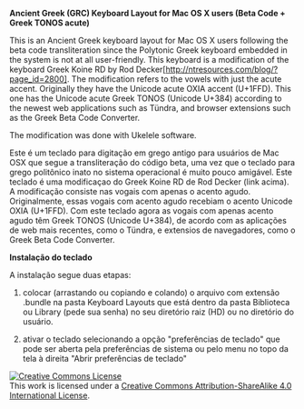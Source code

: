 <b>Ancient Greek (GRC) Keyboard Layout for Mac OS X users (Beta Code + Greek TONOS acute)</b>

This is an Ancient Greek keyboard layout for Mac OS X users following the beta code transliteration since the Polytonic Greek keyboard embedded in the system is not at all user-friendly. This keyboard is a modification of the keyboard Greek Koine RD by Rod Decker[http://ntresources.com/blog/?page_id=2800]. The modification refers to the vowels with just the acute accent. Originally they have the Unicode acute OXIA accent (U+1FFD). This one has the Unicode acute Greek TONOS (Unicode U+384) according to the newest web applications such as Tündra, and browser extensions such as the Greek Beta Code Converter.

The modification was done with Ukelele software.

Este é um teclado para digitação em grego antigo para usuários de Mac OSX que segue a transliteração do código beta, uma vez que o teclado para grego politônico inato no sistema operacional é muito pouco amigável. Este teclado é uma modificaçao do Greek Koine RD de Rod Decker (link acima). A modificação consiste nas vogais com apenas o acento agudo. Originalmente, essas vogais com acento agudo recebiam o acento Unicode OXIA (U+1FFD). Com este teclado agora as vogais com apenas acento agudo têm Greek TONOS (Unicode U+384), de acordo com as aplicações de web mais recentes, como o Tündra, e extensios de navegadores, como o Greek Beta Code Converter. 

<b> Instalação do teclado </b>

A instalação segue duas etapas: 

1) colocar (arrastando ou copiando e colando) o arquivo com extensão .bundle na pasta Keyboard Layouts que está dentro da pasta Biblioteca ou Library (pede sua senha) no seu diretório raiz (HD) ου no diretório do usuário.



2) ativar o teclado selecionando a opção "preferências de teclado" que pode ser aberta pela preferências de sistema  ou pelo menu no topo da tela à direita "Abrir preferências de teclado" 


<a rel="license" href="http://creativecommons.org/licenses/by-sa/4.0/"><img alt="Creative Commons License" style="border-width:0" src="https://i.creativecommons.org/l/by-sa/4.0/88x31.png" /></a><br />This work is licensed under a <a rel="license" href="http://creativecommons.org/licenses/by-sa/4.0/">Creative Commons Attribution-ShareAlike 4.0 International License</a>.

